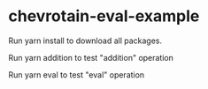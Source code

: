 # chevrotain-eval-example

Run yarn install to download all packages.

Run yarn addition to test "addition" operation

Run yarn eval to test "eval" operation

